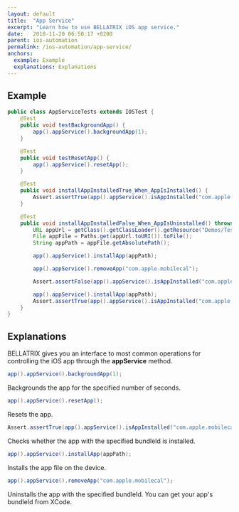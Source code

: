 ```yaml
---
layout: default
title:  "App Service"
excerpt: "Learn how to use BELLATRIX iOS app service."
date:   2018-11-20 06:50:17 +0200
parent: ios-automation
permalink: /ios-automation/app-service/
anchors:
  example: Example
  explanations: Explanations
---
```

Example
-------
```java
public class AppServiceTests extends IOSTest {
    @Test
    public void testBackgroundApp() {
        app().appService().backgroundApp(1);
    }

    @Test
    public void testResetApp() {
        app().appService().resetApp();
    }

    @Test
    public void installAppInstalledTrue_When_AppIsInstalled() {
        Assert.assertTrue(app().appService().isAppInstalled("com.apple.mobilecal"));
    }

    @Test
    public void installAppInstalledFalse_When_AppIsUninstalled() throws URISyntaxException {
        URL appUrl = getClass().getClassLoader().getResource("Demos/TestApp.app.zip");
        File appFile = Paths.get(appUrl.toURI()).toFile();
        String appPath = appFile.getAbsolutePath();

        app().appService().installApp(appPath);

        app().appService().removeApp("com.apple.mobilecal");

        Assert.assertFalse(app().appService().isAppInstalled("com.apple.mobilecal"));

        app().appService().installApp(appPath);
        Assert.assertTrue(app().appService().isAppInstalled("com.apple.mobilecal"));
    }
}
```

Explanations
------------
BELLATRIX gives you an interface to most common operations for controlling the iOS app through the **appService** method.
```java
app().appService().backgroundApp(1);
```
Backgrounds the app for the specified number of seconds.
```java
app().appService().resetApp();
```
Resets the app.
```java
Assert.assertTrue(app().appService().isAppInstalled("com.apple.mobilecal"));
```
Checks whether the app with the specified bundleId is installed.
```java
app().appService().installApp(appPath);
```
Installs the app file on the device.
```java
app().appService().removeApp("com.apple.mobilecal");
```
Uninstalls the app with the specified bundleId. You can get your app's bundleId from XCode.